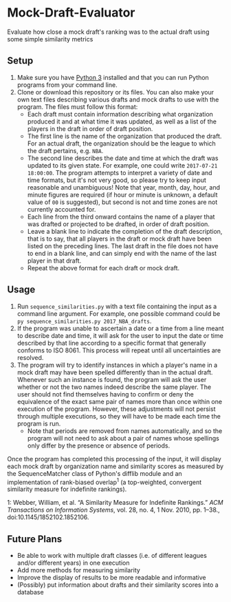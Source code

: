 # Mock-Draft-Evaluator
Evaluate how close a mock draft's ranking was to the actual draft using some simple similarity metrics

## Setup
1. Make sure you have [Python 3](https://www.python.org/downloads/) installed and that you can run Python programs from your command line.
2. Clone or download this repository or its files. You can also make your own text files describing various drafts and mock drafts to use with the program. The files must follow this format:
   * Each draft must contain information describing what organization produced it and at what time it was updated, as well as a list of the players in the draft in order of draft position.
   * The first line is the name of the organization that produced the draft. For an actual draft, the organization should be the league to which the draft pertains, e.g. `NBA`.
   * The second line describes the date and time at which the draft was updated to its given state. For example, one could write `2017-07-21 18:00:00`. The program attempts to interpret a variety of date and time formats, but it's not very good, so please try to keep input reasonable and unambiguous! Note that year, month, day, hour, and minute figures are required (if hour or minute is unknown, a default value of `00` is suggested), but second is not and time zones are not currently accounted for.
   * Each line from the third onward contains the name of a player that was drafted or projected to be drafted, in order of draft position.
   * Leave a blank line to indicate the completion of the draft description, that is to say, that all players in the draft or mock draft have been listed on the preceding lines. The last draft in the file does not have to end in a blank line, and can simply end with the name of the last player in that draft.
   * Repeat the above format for each draft or mock draft.

## Usage
1. Run `sequence_similarities.py` with a text file containing the input as a command line argument. For example, one possible command could be `py sequence_similarities.py 2017_NBA_drafts`.
2. If the program was unable to ascertain a date or a time from a line meant to describe date and time, it will ask for the user to input the date or time described by that line according to a specific format that generally conforms to ISO 8061. This process will repeat until all uncertainties are resolved.
3. The program will try to identify instances in which a player's name in a mock draft may have been spelled differently than in the actual draft. Whenever such an instance is found, the program will ask the user whether or not the two names indeed describe the same player. The user should not find themselves having to confirm or deny the equivalence of the exact same pair of names more than once within one execution of the program. However, these adjustments will not persist through multiple executions, so they will have to be made each time the program is run.
   * Note that periods are removed from names automatically, and so the program will not need to ask about a pair of names whose spellings only differ by the presence or absence of periods.

Once the program has completed this processing of the input, it will display each mock draft by organization name and similarity scores as measured by the SequenceMatcher class of Python's difflib module and an implementation of rank-biased overlap<sup>1</sup> (a top-weighted, convergent similarity measure for indefinite rankings).

1: Webber, William, et al. “A Similarity Measure for Indefinite Rankings.” *ACM Transactions on Information Systems*, vol. 28, no. 4, 1 Nov. 2010, pp. 1–38., doi:10.1145/1852102.1852106.

## Future Plans

* Be able to work with multiple draft classes (i.e. of different leagues and/or different years) in one execution
* Add more methods for measuring similarity
* Improve the display of results to be more readable and informative
* (Possibly) put information about drafts and their similarity scores into a database
